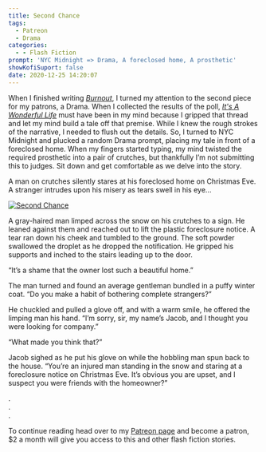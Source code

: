 ```yaml
---
title: Second Chance
tags:
  - Patreon
  - Drama
categories:
  - - Flash Fiction
prompt: 'NYC Midnight => Drama, A foreclosed home, A prosthetic'
showKofiSuport: false
date: 2020-12-25 14:20:07
---
```


When I finished writing [*Burnout*](/archives/2020/12/19/burnout), I turned my attention to the second piece for my patrons, a Drama. When I collected the results of the poll, [*It's A Wonderful Life*](https://www.imdb.com/title/tt0038650/) must have been in my mind because I gripped that thread and let my mind build a tale off that premise. While I knew the rough strokes of the narrative, I needed to flush out the details. So, I turned to NYC Midnight and plucked a random Drama prompt, placing my tale in front of a foreclosed home. When my fingers started typing, my mind twisted the required prosthetic into a pair of crutches, but thankfully I’m not submitting this to judges.<!-- more --> Sit down and get comfortable as we delve into the story.

A man on crutches silently stares at his foreclosed home on Christmas Eve. A stranger intrudes upon his misery as tears swell in his eye...

<div class="center">

[![Second Chance](/images/patreon-flash-fiction/2020/second-chance.png "Second Chance")](https://www.patreon.com/posts/45432742)

</div>

A gray-haired man limped across the snow on his crutches to a sign. He leaned against them and reached out to lift the plastic foreclosure notice. A tear ran down his cheek and tumbled to the ground. The soft powder swallowed the droplet as he dropped the notification. He gripped his supports and inched to the stairs leading up to the door.

“It’s a shame that the owner lost such a beautiful home.”

The man turned and found an average gentleman bundled in a puffy winter coat. “Do you make a habit of bothering complete strangers?”

He chuckled and pulled a glove off, and with a warm smile, he offered the limping man his hand. “I’m sorry, sir, my name’s Jacob, and I thought you were looking for company.”

“What made you think that?”

Jacob sighed as he put his glove on while the hobbling man spun back to the house. “You’re an injured man standing in the snow and staring at a foreclosure notice on Christmas Eve. It’s obvious you are upset, and I suspect you were friends with the homeowner?”

<div class="center story-ellipses">

.</br>
.</br>
.</br>

</div>

<div>

To continue reading head over to my [Patreon page](https://www.patreon.com/posts/45432742) and become a patron, $2 a month will give you access to this and other flash fiction stories.

</div>